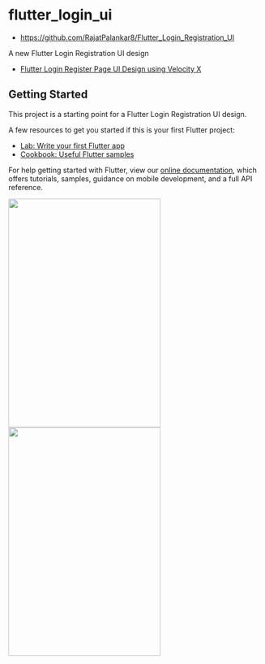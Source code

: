# flutter_login_ui
- https://github.com/RajatPalankar8/Flutter_Login_Registration_UI

A new Flutter Login Registration UI design
- [Flutter Login Register Page UI Design using Velocity X](https://protocoderspoint.com/flutter-login-register-page-ui-design-adobexd-using-velocity-x-library/)

## Getting Started

This project is a starting point for a Flutter Login Registration UI design.

A few resources to get you started if this is your first Flutter project:

- [Lab: Write your first Flutter app](https://flutter.dev/docs/get-started/codelab)
- [Cookbook: Useful Flutter samples](https://flutter.dev/docs/cookbook)

For help getting started with Flutter, view our
[online documentation](https://flutter.dev/docs), which offers tutorials,
samples, guidance on mobile development, and a full API reference.


<img src="images/assets/UIForGetUIReadme1.png" height="450px" width="300px" >   <img src="images/assets/UIForGetUIReadme2.png" height="450px" width="300px" >
